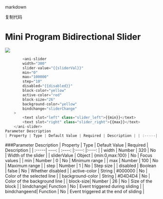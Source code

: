 markdown


复制代码
# Mini Program Bidirectional Slider
![](img.png)
```javascript
        <ani-slider
        width="300"
        slider-value="{{sliderVal}}"
        min="0"
        max="100000"
        step="10"
        disabled="{{disabled}}"
        block-color="yellow"
        active-color="red"
        block-size="26"
        background-color="yellow"
        bindchange="sliderChange"
    >
        <text slot="left" class="slider_left">{{min}}</text>
        <text slot="right" class="slider_right">{{max}}</text>
    </ani-slider>
Parameter Description
| Property | Type | Default Value | Required | Description | | :-----| ----: | :----: |:----: |:----: | | width | Number | 320 | No | Width of the slider | | sliderValue | Object | {min:0,max:100} | No | Focus values | | min | Number | 0 | No | Minimum range | | max | Number | 100 | No | Maximum range | | step | Number | 1 | No | Step size | | disabled | Boolean | false | No | Whether disabled | | active-color | String | #000000 | No | Color of the selected line | | background-color | String | #D4D4D4 | No | Color of the background line | | block-size| Number | 26 | No | Size of the block | | bindchange| Function | | No | Event triggered during 
```
###Parameter Description
| Property | Type | Default Value | Required | Description |
| :-----| ----: | :----: |:----: |:----: | 
| width | Number | 320 | No | Width of the slider |
| sliderValue | Object | {min:0,max:100} | No | Focus values |
| min | Number | 0 | No | Minimum range | 
| max | Number | 100 | No | Maximum range |
| step | Number | 1 | No | Step size |
| disabled | Boolean | false | No | Whether disabled |
| active-color | String | #000000 | No | Color of the selected line | 
| background-color | String | #D4D4D4 | No | Color of the background line |
| block-size| Number | 26 | No | Size of the block | 
| bindchange| Function | No | Event triggered during sliding |
| bindchangeend| Function | No | Event triggered at the end of sliding |
